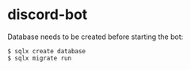 # discord-bot

Database needs to be created before starting the bot:

```
$ sqlx create database
$ sqlx migrate run
```

<!-- TODO: Add possibility to add fonts, profile pictures...>
<!-- TODO: Add logging to file>
<!-- TODO: Possibility to set xp to users OR find a way to get meee6 leaderboard>
<!-- TODO: reaction roles>
<!-- TODO: Try Piet (https://github.com/linebender/piet) to replace raqote (issue with text drawing)>
<!-- TODO: Migrate to slash commands>
